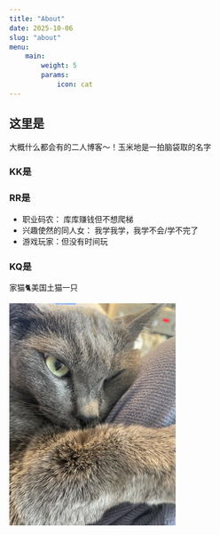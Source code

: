 ```yaml
---
title: "About"
date: 2025-10-06
slug: "about"
menu:
    main:
        weight: 5
        params: 
            icon: cat
---
```


## 这里是

大概什么都会有的二人博客～！玉米地是一拍脑袋取的名字

### KK是

### RR是

- 职业码农： 库库赚钱但不想爬梯
- 兴趣使然的同人女： 我学我学，我学不会/学不完了
- 游戏玩家：但没有时间玩

### KQ是

家猫🐈美国土猫一只

<img src="about-kq.jpg" alt="kq-the-cat" style="width:300px; display:block; margin:auto 0;">


